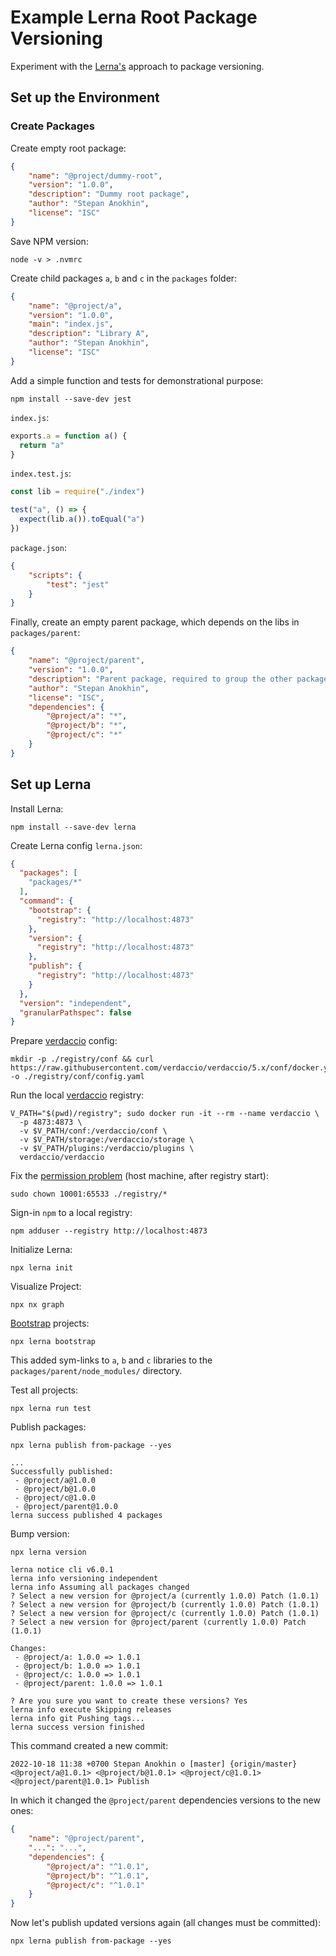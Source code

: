 # Example Lerna Root Package Versioning

Experiment with the [Lerna's](https://lerna.js.org/) approach to package versioning.

## Set up the Environment

### Create Packages

Create empty root package:
```json
{
    "name": "@project/dummy-root",
    "version": "1.0.0",
    "description": "Dummy root package",
    "author": "Stepan Anokhin",
    "license": "ISC"
}
```

Save NPM version:
```shell
node -v > .nvmrc
```

Create child packages `a`, `b` and `c` in the `packages` folder:
```json
{
    "name": "@project/a",
    "version": "1.0.0",
    "main": "index.js",
    "description": "Library A",
    "author": "Stepan Anokhin",
    "license": "ISC"
}
```

Add a simple function and tests for demonstrational purpose:
```shell
npm install --save-dev jest
```
`index.js`:
```js
exports.a = function a() {
  return "a"
}
```
`index.test.js`:
```js
const lib = require("./index")

test("a", () => {
  expect(lib.a()).toEqual("a")
})
```
`package.json`:
```json
{
    "scripts": {
        "test": "jest"
    }
}
```
Finally, create an empty parent package, which depends on the libs in `packages/parent`:
```json
{
    "name": "@project/parent",
    "version": "1.0.0",
    "description": "Parent package, required to group the other packages into a single dependency.",
    "author": "Stepan Anokhin",
    "license": "ISC",
    "dependencies": {
        "@project/a": "*",
        "@project/b": "*",
        "@project/c": "*"
    }
}
```

## Set up Lerna

Install Lerna:
```shell
npm install --save-dev lerna
```

Create Lerna config `lerna.json`:
```json
{
  "packages": [
    "packages/*"
  ],
  "command": {
    "bootstrap": {
      "registry": "http://localhost:4873"
    },
    "version": {
      "registry": "http://localhost:4873"
    },
    "publish": {
      "registry": "http://localhost:4873"
    }
  },
  "version": "independent",
  "granularPathspec": false
}
```
Prepare [verdaccio](https://verdaccio.org/docs/docker#running-verdaccio-using-docker) config:
```shell
mkdir -p ./registry/conf && curl https://raw.githubusercontent.com/verdaccio/verdaccio/5.x/conf/docker.yaml -o ./registry/conf/config.yaml
```

Run the local [verdaccio](https://verdaccio.org/docs/docker#running-verdaccio-using-docker) registry:
```shell
V_PATH="$(pwd)/registry"; sudo docker run -it --rm --name verdaccio \
  -p 4873:4873 \
  -v $V_PATH/conf:/verdaccio/conf \
  -v $V_PATH/storage:/verdaccio/storage \
  -v $V_PATH/plugins:/verdaccio/plugins \
  verdaccio/verdaccio
```

Fix the [permission problem](https://github.com/verdaccio/verdaccio/issues/1379) (host machine, after registry start):
```shell
sudo chown 10001:65533 ./registry/*
```

Sign-in `npm` to a local registry:
```shell
npm adduser --registry http://localhost:4873
```

Initialize Lerna:
```shell
npx lerna init
```

Visualize Project:
```shell
npx nx graph
```

[Bootstrap](https://lerna.js.org/docs/getting-started#bootstrapping-projects) projects:
```shell
npx lerna bootstrap
```

This added sym-links to `a`, `b` and `c` libraries to the `packages/parent/node_modules/` directory.

Test all projects:
```shell
npx lerna run test
```

Publish packages:
```shell
npx lerna publish from-package --yes
```
```
...
Successfully published:
 - @project/a@1.0.0
 - @project/b@1.0.0
 - @project/c@1.0.0
 - @project/parent@1.0.0
lerna success published 4 packages
```

Bump version:
```shell
npx lerna version
```
```
lerna notice cli v6.0.1
lerna info versioning independent
lerna info Assuming all packages changed
? Select a new version for @project/a (currently 1.0.0) Patch (1.0.1)
? Select a new version for @project/b (currently 1.0.0) Patch (1.0.1)
? Select a new version for @project/c (currently 1.0.0) Patch (1.0.1)
? Select a new version for @project/parent (currently 1.0.0) Patch (1.0.1)

Changes:
 - @project/a: 1.0.0 => 1.0.1
 - @project/b: 1.0.0 => 1.0.1
 - @project/c: 1.0.0 => 1.0.1
 - @project/parent: 1.0.0 => 1.0.1

? Are you sure you want to create these versions? Yes
lerna info execute Skipping releases
lerna info git Pushing tags...
lerna success version finished
```

This command created a new commit:
```
2022-10-18 11:38 +0700 Stepan Anokhin o [master] {origin/master} <@project/a@1.0.1> <@project/b@1.0.1> <@project/c@1.0.1> <@project/parent@1.0.1> Publish
```

In which it changed the `@project/parent` dependencies versions to the new ones:
```json
{
    "name": "@project/parent",
    "...": "...",
    "dependencies": {
        "@project/a": "^1.0.1",
        "@project/b": "^1.0.1",
        "@project/c": "^1.0.1"
    }
}
```

Now let's publish updated versions again (all changes must be committed):
```shell
npx lerna publish from-package --yes
```

